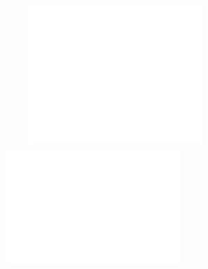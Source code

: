 <p align="center"><img src="/github-metrics.svg" alt="Metrics" width="400"></p>
<img src="metrics.plugin.isocalendar.fullyear.svg" alt="Metrics" width="400">
